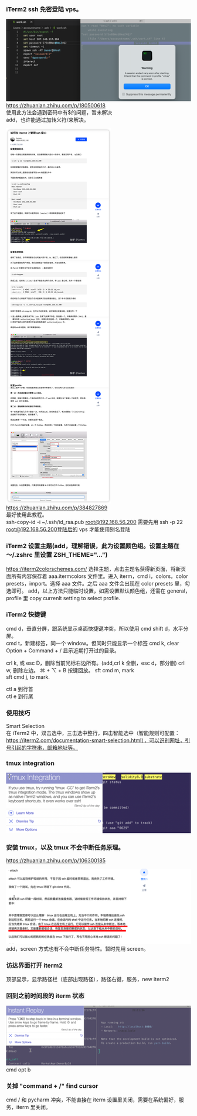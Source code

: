 ### iTerm2 ssh 免密登陆 vps。

![](./img/2022-06-15-15-24-30.png)  
https://zhuanlan.zhihu.com/p/180500618  
使用此方法会遇到密码中有$的问题，暂未解决  
add，也许能通过加转义符/来解决。

![](./img/2022-06-15-15-51-01.png)  
https://zhuanlan.zhihu.com/p/384827869  
最好使用此教程。  
ssh-copy-id -i ~/.ssh/id_rsa.pub root@192.168.56.200
需要先用 ssh -p 22 root@192.168.56.200登陆后的 vps 才能使用别名登陆

### iTerm2 设置主题(add，理解错误，此为设置颜色组。设置主题在～/.zshrc 里设置 ZSH_THEME="...")

https://iterm2colorschemes.com/ 选择主题，点击主题名获得新页面，将新页面所有内容保存着 aaa.itermcolors 文件里。进入 iterm，cmd i，colors，color presets，import。选择 aaa 文件。之后 aaa 文件会出现在 color presets 里，勾选即可。
add，以上方法只能临时设置，如需设置默认颜色组，还需在 general，profile 里 copy currenlt setting to select profile.

### iTerm2 快捷键

cmd d，垂直分屏，跟系统显示桌面快捷键冲突，所以使用 cmd shift d，水平分屏。  
cmd t，新建标签，同一个 window。但同时只能显示一个标签
cmd k, clear  
Option + Command + / 显示近期打开过的目录。

crl k, 或 esc D，删除当前光标右边所有。(add,crl k 全删，esc d，部分删)
crl w, 删除左边。
⌘ + ⌥ + B 按键回放。
sft cmd m, mark  
sft cmd j, to mark.     

ctl a 到行首        
ctl e 到行尾

### 使用技巧

Smart Selection  
在 iTerm2 中，双击选中，三击选中整行，四击智能选中（智能规则可配置：https://iterm2.com/documentation-smart-selection.html），可以识别网址，引号引起的字符串，邮箱地址等。

### tmux integration

![](./img/2022-06-29-22-36-12.png)

### 安装 tmux，以及 tmux 不会中断任务原理。

https://zhuanlan.zhihu.com/p/106300185

![](./img/2022-06-29-22-39-44.png)  
add，screen 方式也有不会中断任务特性。暂时先用 screen。

### 访达界面打开 iterm2

顶部显示，显示路径栏（底部出现路径），路径右键，服务，new iterm2

### 回到之前时间段的 iterm 状态

![](./img/2022-07-03-09-24-48.png)  
cmd opt b

### 关掉 "command + /" find cursor

cmd / 和 pycharm 冲突，不能直接在 iterm 设置里关闭，需要在系统偏好，服务，iterm 里关闭。
